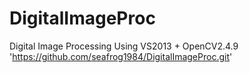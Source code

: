 # DigitalImageProc
Digital Image Processing Using VS2013 + OpenCV2.4.9
'https://github.com/seafrog1984/DigitalImageProc.git'
